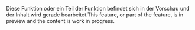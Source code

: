 <span data-ttu-id="4fd0f-101">Diese Funktion oder ein Teil der Funktion befindet sich in der Vorschau und der Inhalt wird gerade bearbeitet.</span><span class="sxs-lookup"><span data-stu-id="4fd0f-101">This feature, or part of the feature, is in preview and the content is work in progress.</span></span>